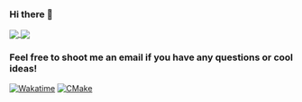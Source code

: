 ### Hi there 👋

<a href="https://github.com/anuraghazra/github-readme-stats">
  <img align="center" src="https://github-readme-stats.vercel.app/api?username=ahuston-0&show_icons=true&layout=compact&count_private=true&theme=tokyonight&include_all_commits=true" />
</a>
<a href="https://github.com/anuraghazra/github-readme-stats">
  <img align="center" src="https://github-readme-stats.vercel.app/api/wakatime?username=ahuston0&layout=compact&time_range=last_year&langs_count=10&theme=tokyonight" />
</a>

### Feel free to shoot me an email if you have any questions or cool ideas!

[![Wakatime](https://wakatime.com/badge/user/0a36bfaa-f919-4dd5-834e-04af1ccc47d1.svg)](https://wakatime.com/@0a36bfaa-f919-4dd5-834e-04af1ccc47d1)
[![CMake](https://github.com/StevensDeptECE/GrailGUI/actions/workflows/cmake.yml/badge.svg?branch=main)](https://github.com/StevensDeptECE/GrailGUI/actions/workflows/cmake.yml)

<!--
**ahuston-0/ahuston-0** is a ✨ _special_ ✨ repository because its `README.md` (this file) appears on your GitHub profile.

Here are some ideas to get you started:

- 🔭 I’m currently working on ...
- 🌱 I’m currently learning ...
- 👯 I’m looking to collaborate on ...
- 🤔 I’m looking for help with ...
- 💬 Ask me about ...
- 📫 How to reach me: ...
- 😄 Pronouns: ...
- ⚡ Fun fact: ...
-->
